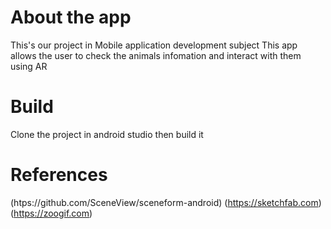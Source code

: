 # About the app

This's our project in Mobile application development subject
This app allows the user to check the animals infomation and interact with them using AR

# Build

Clone the project in android studio then build it

# References

(htps://github.com/SceneView/sceneform-android)
(https://sketchfab.com)
(https://zoogif.com)
